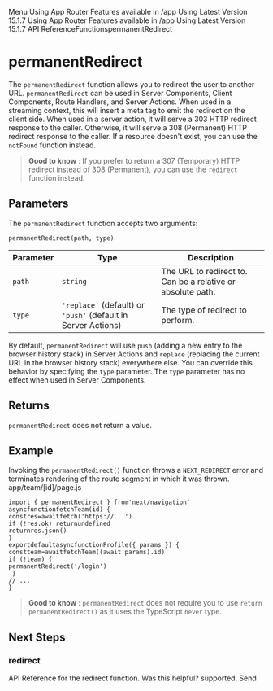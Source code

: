 Menu
Using App Router
Features available in /app
Using Latest Version
15.1.7
Using App Router
Features available in /app
Using Latest Version
15.1.7
API ReferenceFunctionspermanentRedirect
# permanentRedirect
The `permanentRedirect` function allows you to redirect the user to another URL. `permanentRedirect` can be used in Server Components, Client Components, Route Handlers, and Server Actions.
When used in a streaming context, this will insert a meta tag to emit the redirect on the client side. When used in a server action, it will serve a 303 HTTP redirect response to the caller. Otherwise, it will serve a 308 (Permanent) HTTP redirect response to the caller.
If a resource doesn't exist, you can use the `notFound` function instead.
> **Good to know** : If you prefer to return a 307 (Temporary) HTTP redirect instead of 308 (Permanent), you can use the `redirect` function instead.
## Parameters
The `permanentRedirect` function accepts two arguments:
```
permanentRedirect(path, type)
```

Parameter| Type| Description  
---|---|---  
`path`| `string`| The URL to redirect to. Can be a relative or absolute path.  
`type`| `'replace'` (default) or `'push'` (default in Server Actions)| The type of redirect to perform.  
By default, `permanentRedirect` will use `push` (adding a new entry to the browser history stack) in Server Actions and `replace` (replacing the current URL in the browser history stack) everywhere else. You can override this behavior by specifying the `type` parameter.
The `type` parameter has no effect when used in Server Components.
## Returns
`permanentRedirect` does not return a value.
## Example
Invoking the `permanentRedirect()` function throws a `NEXT_REDIRECT` error and terminates rendering of the route segment in which it was thrown.
app/team/[id]/page.js
```
import { permanentRedirect } from'next/navigation'
asyncfunctionfetchTeam(id) {
constres=awaitfetch('https://...')
if (!res.ok) returnundefined
returnres.json()
}
exportdefaultasyncfunctionProfile({ params }) {
constteam=awaitfetchTeam((await params).id)
if (!team) {
permanentRedirect('/login')
 }
// ...
}
```

> **Good to know** : `permanentRedirect` does not require you to use `return permanentRedirect()` as it uses the TypeScript `never` type.
## Next Steps
### redirect
API Reference for the redirect function.
Was this helpful?
supported.
Send
